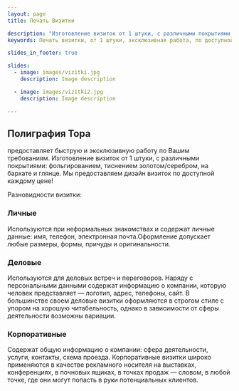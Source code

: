```yaml
---
layout: page
title: Печать Визитки

description: "Изготовление визиток от 1 штуки, с различными покрытиями: фольгированием, тиснением золотом/серебром, на бархате и глянце - на любой вкус и вкротчайшие сроки."
keywords: Печать визитки, от 1 штуки, эксклюзивная работа, по доступной цене, дизайн визиток, визитки срочно, изготовление визиток.

slides_in_footer: true

slides:
  - image: images/vizitki.jpg
    description: Image description

  - image: images/vizitki2.jpg
    description: Image description

---
```


## Полиграфия Тора
предоставляет быструю и эксклюзивную работу по Вашим требованиям. Изготовление визиток от 1 штуки, с различными покрытиями: фольгированием, тиснением золотом/серебром, на бархате и глянце. Мы предоставляем дизайн визиток по доступной каждому цене!

Разновидности визитки:


### Личные

Используются при неформальных знакомствах и содержат личные данные: имя, телефон, электронная почта.Оформление допускает любые размеры, формы, причуды и оригинальности.

### Деловые

Используются для деловых встреч и переговоров. Наряду с персональными данными содержат информацию о компании, которую человек представляет — логотип, адрес, телефоны, сайт. В большинстве своем деловые визитки оформляются в строгом стиле с упором на хорошую читабельность, однако в зависимости от сферы деятельности возможны вариации.

### Корпоративные

Содержат общую информацию о компании: сфера деятельности, услуги, контакты, схема проезда. Корпоративные визитки широко применяются в качестве рекламного носителя на выставках, конференциях, в почновых ящиках, в точках продаж — словом, в любой точке, где они могут попасть в руки потенциальных клиентов.  
 
  
